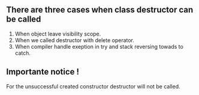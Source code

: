 ## There are three cases when class destructor can be called
1. When object leave visibility scope.
2. When we called destructor with delete operator.
3. When compiler handle exeption in try and stack reversing towads to catch.

## Importante notice !
For the unsuccessful created constructor destructor will not be called.
